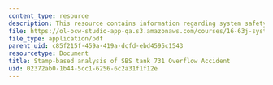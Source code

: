 ```yaml
---
content_type: resource
description: This resource contains information regarding system safety.
file: https://ol-ocw-studio-app-qa.s3.amazonaws.com/courses/16-63j-system-safety-spring-2016/02372ab01b445cc162566c2a31f1f12e_MIT16_63JS16_Tank_Report.pdf
file_type: application/pdf
parent_uid: c85f215f-459a-419a-dcfd-ebd4595c1543
resourcetype: Document
title: Stamp-based analysis of SBS tank 731 Overflow Accident
uid: 02372ab0-1b44-5cc1-6256-6c2a31f1f12e
---
```

